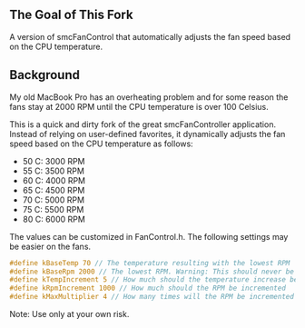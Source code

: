 ## The Goal of This Fork
A version of smcFanControl that automatically adjusts the fan speed based on the CPU temperature.

## Background
My old MacBook Pro has an overheating problem and for some reason the fans stay at 2000 RPM until the CPU temperature is over 100 Celsius. 

This is a quick and dirty fork of the great smcFanController application. Instead of relying on user-defined favorites, it dynamically adjusts the fan speed based on the CPU temperature as follows:

* 50 C: 3000 RPM
* 55 C: 3500 RPM
* 60 C: 4000 RPM
* 65 C: 4500 RPM
* 70 C: 5000 RPM
* 75 C: 5500 RPM
* 80 C: 6000 RPM

The values can be customized in FanControl.h. The following settings may be easier on the fans.

```objective-c
#define kBaseTemp 70 // The temperature resulting with the lowest RPM
#define kBaseRpm 2000 // The lowest RPM. Warning: This should never be less than 2000.
#define kTempIncrement 5 // How much should the temperature increase before we increase RPM
#define kRpmIncrement 1000 // How much should the RPM be incremented
#define kMaxMultiplier 4 // How many times will the RPM be incremented at maximum
```

Note: Use only at your own risk.
